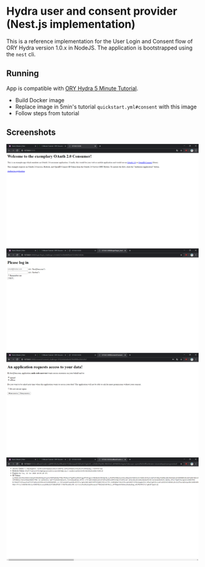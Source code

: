 # Hydra user and consent provider (Nest.js implementation)

This is a reference implementation for the User Login and Consent flow of ORY Hydra version 1.0.x in NodeJS. The
application is bootstrapped using the `nest` cli.

## Running

App is compatible with [ORY Hydra 5 Minute Tutorial](https://www.ory.sh/docs/hydra/5min-tutorial).

- Build Docker image
- Replace image in 5min's tutorial `quickstart.yml#consent` with this image
- Follow steps from tutorial

## Screenshots

![1](/img/1.png 'Welcome page')
![2](/img/2.png 'Login page')
![3](/img/3.png 'Consent page')
![4](/img/4.png 'Token page')
